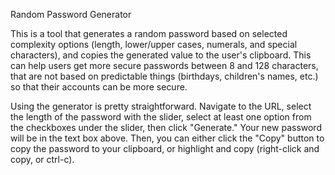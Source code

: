 Random Password Generator

This is a tool that generates a random password based on selected complexity options (length, lower/upper cases, numerals, and special characters), and copies the generated value to the user's clipboard. This can help users get more secure passwords between 8 and 128 characters, that are not based on predictable things (birthdays, children's names, etc.) so that their accounts can be more secure. 

Using the generator is pretty straightforward. Navigate to the URL, select the length of the password with the slider, select at least one option from the checkboxes under the slider, then click "Generate." Your new password will be in the text box above. Then, you can either click the "Copy" button to copy the password to your clipboard, or highlight and copy (right-click and copy, or ctrl-c). 
